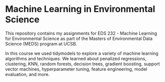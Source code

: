 # Machine Learning in Environmental Science
This repository contains my assignments for EDS 232 - Machine Learning for Environmental Science as part of the Masters of Environmental Data Science (MEDS) program at UCSB.

In this course we used tidymodels to explore a variety of machine learning algorithms and techniques. We learned about penalized regressions, clustering, KNN, random forests, decision trees, gradient boosting, support vector machines, hyperparameter tuning, feature engineering, model evaluation, and more. 
